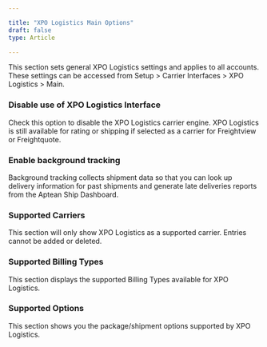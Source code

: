 ```yaml
---

title: "XPO Logistics Main Options"
draft: false
type: Article

---
```


This section sets general XPO Logistics settings and applies to all accounts. These settings can be accessed from Setup > Carrier Interfaces > XPO Logistics > Main.

### Disable use of XPO Logistics Interface

Check this option to disable the XPO Logistics carrier engine. XPO Logistics is still available for rating or shipping if selected as a carrier for Freightview or Freightquote.

### Enable background tracking

Background tracking collects shipment data so that you can look up delivery information for past shipments and generate late deliveries reports from the Aptean Ship Dashboard.

### Supported Carriers

This section will only show XPO Logistics as a supported carrier. Entries cannot be added or deleted.

### Supported Billing Types

This section displays the supported Billing Types available for XPO Logistics.

### Supported Options

This section shows you the package/shipment options supported by XPO Logistics.

